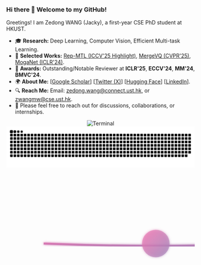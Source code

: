 ### Hi there 👋 Welcome to my GitHub!

Greetings! I am Zedong WANG (Jacky), a first-year CSE PhD student at HKUST. 
- 🎓 **Research:** Deep Learning, Computer Vision, Efficient Multi-task Learning.
- 📑 **Selected Works:** [Rep-MTL (ICCV'25 Highlight)](https://jacky1128.github.io/RepMTL/),  [MergeVQ (CVPR'25)](https://huggingface.co/papers/2504.00999), [MogaNet (ICLR'24)](https://arxiv.org/abs/2211.03295).
- 🏅 **Awards:** Outstanding/Notable Reviewer at **ICLR'25**, **ECCV'24**, **MM'24**, **BMVC'24**.
- 🌍 **About Me:** [[Google Scholar](https://scholar.google.com/citations?hl=en&user=CEJ4pugAAAAJ)] [[Twitter (X)](https://x.com/ZedongWangAI)] [[Hugging Face](https://huggingface.co/ZedongWangAI)] [[LinkedIn](https://www.linkedin.com/in/jacky-zedong-wang/)].
- 🔍 **Reach Me:** Email: zedong.wang@connect.ust.hk, or zwangmw@cse.ust.hk.
- 🤝 Please feel free to reach out for discussions, collaborations, or internships.

<div align="center">

<!-- Terminal Style Animation -->
<img src="https://readme-typing-svg.herokuapp.com?font=Fira+Code&weight=600&size=16&duration=3000&pause=1000&color=39FF14&center=true&vCenter=true&width=700&lines=%24+python+train_model.py+--epochs+1000;Training+started...+%E2%9C%85;Epoch+1000%2F1000+-+loss%3A+0.0001+-+acc%3A+99.9%25;Model+saved+successfully!+%F0%9F%8E%89;%24+tensorboard+--logdir%3Dlogs;TensorBoard+serving+at+localhost%3A6006;%24+git+push+origin+main;Everything+up-to-date+%E2%9C%A8" alt="Terminal" />


<!-- MASTERPIECE ANIMATION CANVAS -->
<picture>
  <source media="(prefers-color-scheme: dark)" srcset="https://raw.githubusercontent.com/platane/snk/output/github-contribution-grid-snake-dark.svg">
  <source media="(prefers-color-scheme: light)" srcset="https://raw.githubusercontent.com/platane/snk/output/github-contribution-grid-snake.svg">
  <img alt="github contribution grid snake animation" src="https://raw.githubusercontent.com/platane/snk/output/github-contribution-grid-snake.svg">
</picture>


<svg width="800" height="400" xmlns="http://www.w3.org/2000/svg">
  <defs>
    <linearGradient id="gradient1" x1="0%" y1="0%" x2="100%" y2="100%">
      <stop offset="0%" style="stop-color:#667eea;stop-opacity:1">
        <animate attributeName="stop-color" values="#667eea;#764ba2;#f093fb;#f5576c;#4facfe;#00f2fe;#667eea" dur="4s" repeatCount="indefinite"/>
      </stop>
      <stop offset="100%" style="stop-color:#764ba2;stop-opacity:1">
        <animate attributeName="stop-color" values="#764ba2;#f093fb;#f5576c;#4facfe;#00f2fe;#667eea;#764ba2" dur="4s" repeatCount="indefinite"/>
      </stop>
    </linearGradient>
    <filter id="glow">
      <feGaussianBlur stdDeviation="3" result="coloredBlur"/>
      <feMerge> 
        <feMergeNode in="coloredBlur"/>
        <feMergeNode in="SourceGraphic"/>
      </feMerge>
    </filter>
  </defs>
  
  <!-- Rotating Circles -->
  <g transform-origin="400 200">
    <animateTransform attributeName="transform" type="rotate" values="0 400 200;360 400 200" dur="10s" repeatCount="indefinite"/>
    <circle cx="300" cy="200" r="80" fill="none" stroke="url(#gradient1)" stroke-width="3" filter="url(#glow)">
      <animate attributeName="r" values="80;120;80" dur="3s" repeatCount="indefinite"/>
    </circle>
    <circle cx="500" cy="200" r="60" fill="none" stroke="url(#gradient1)" stroke-width="2" filter="url(#glow)">
      <animate attributeName="r" values="60;100;60" dur="4s" repeatCount="indefinite"/>
    </circle>
  </g>
  
  <!-- Morphing Paths -->
  <path d="M100,200 Q400,100 700,200 T700,300" fill="none" stroke="url(#gradient1)" stroke-width="4" filter="url(#glow)">
    <animate attributeName="d" values="M100,200 Q400,100 700,200 T700,300;M100,200 Q400,300 700,200 T700,100;M100,200 Q400,100 700,200 T700,300" dur="6s" repeatCount="indefinite"/>
    <animate attributeName="stroke-width" values="4;8;4" dur="2s" repeatCount="indefinite"/>
  </path>
  
  <!-- Particle System -->
  <g>
    <circle cx="200" cy="150" r="3" fill="#667eea" filter="url(#glow)">
      <animateMotion dur="8s" repeatCount="indefinite">
        <mpath href="#orbit1"/>
      </animateMotion>
      <animate attributeName="r" values="3;8;3" dur="2s" repeatCount="indefinite"/>
    </circle>
    <circle cx="400" cy="180" r="4" fill="#764ba2" filter="url(#glow)">
      <animateMotion dur="6s" repeatCount="indefinite">
        <mpath href="#orbit2"/>
      </animateMotion>
      <animate attributeName="r" values="4;10;4" dur="3s" repeatCount="indefinite"/>
    </circle>
    <circle cx="600" cy="220" r="2" fill="#f093fb" filter="url(#glow)">
      <animateMotion dur="10s" repeatCount="indefinite">
        <mpath href="#orbit3"/>
      </animateMotion>
      <animate attributeName="r" values="2;6;2" dur="1.5s" repeatCount="indefinite"/>
    </circle>
  </g>
  
  <!-- Hidden Orbit Paths -->
  <defs>
    <path id="orbit1" d="M200,150 Q400,50 600,150 Q400,250 200,150"/>
    <path id="orbit2" d="M400,180 Q600,80 400,280 Q200,180 400,180"/>
    <path id="orbit3" d="M600,220 Q200,120 600,320 Q800,220 600,220"/>
  </defs>
  
  <!-- Central Pulsing Element -->
  <circle cx="400" cy="200" r="20" fill="url(#gradient1)" filter="url(#glow)">
    <animate attributeName="r" values="20;40;20" dur="4s" repeatCount="indefinite"/>
    <animate attributeName="fill-opacity" values="0.8;0.3;0.8" dur="2s" repeatCount="indefinite"/>
  </circle>
</svg>


</div>
